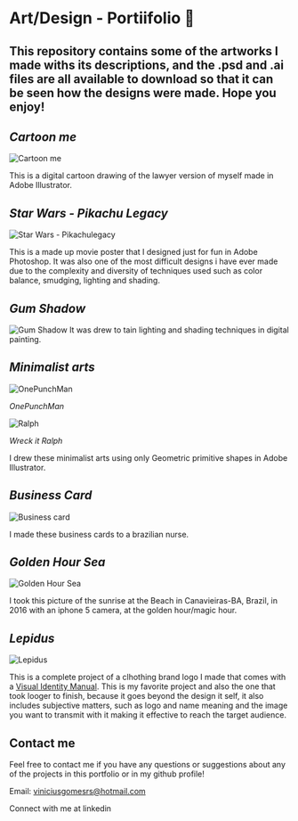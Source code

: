 # Art/Design - Portiifolio 🎨
## This repository contains some of the artworks I made withs its descriptions, and the .psd and .ai files are all available to download so that it can be seen how the designs were made. Hope you enjoy!

## *Cartoon me*
![Cartoon me](https://github.com/SuzanoVini/Design-Portiifolio/blob/main/Cartoon%20Me.png)

This is a digital cartoon drawing of the lawyer version of myself made in Adobe Illustrator.

## *Star Wars - Pikachu Legacy*
![Star Wars - Pikachulegacy](https://github.com/SuzanoVini/Design-Portiifolio/blob/main/StarWaras%20Pikachu%20Legacy.png)

This is a made up movie poster that I designed just for fun in Adobe Photoshop. It was also one of the most difficult designs i have ever made due to the complexity and diversity of techniques used such as color balance, smudging, lighting and shading.

## *Gum Shadow*
![Gum Shadow](https://github.com/SuzanoVini/Design-Portiifolio/blob/main/shadow%20gumball.png)
It was drew to tain lighting and shading techniques in digital painting.

## *Minimalist arts*
![OnePunchMan](https://github.com/SuzanoVini/Design-Portiifolio/blob/main/Minimalist%20OnePunchMan.png)

*OnePunchMan*

![Ralph](https://github.com/SuzanoVini/Design-Portiifolio/blob/main/Minimalist%20Ralph.png)

*Wreck it Ralph*

I drew these minimalist arts using only Geometric primitive shapes in Adobe Illustrator.

## *Business Card*
![Business card](https://github.com/SuzanoVini/Design-Portiifolio/blob/main/Bunsiness%20Card.png)

I made these business cards to a brazilian nurse.

## *Golden Hour Sea*
![Golden Hour Sea](https://github.com/SuzanoVini/Design-Portiifolio/blob/main/Golden%20Hour%20Sea.jpeg)

I took this picture of the sunrise at the Beach in Canavieiras-BA, Brazil, in 2016 with an iphone 5 camera, at the golden hour/magic hour.

## *Lepidus*
![Lepidus](https://github.com/SuzanoVini/Design-Portiifolio/blob/main/LEPIDUS.png)

This is a complete project of a clhothing brand logo I made that comes with a [Visual Identity Manual](https://dglb26w8rx2ld.cloudfront.net/000_clients/3503322/file/x22349WodG2cED79.pdf). This is my favorite project and also the one that took looger to finish, because it goes beyond the design it self, it also includes subjective matters, such as logo and name meaning and the image you want to transmit with it making it effective to reach the target audience.

## Contact me
Feel free to contact me if you have any questions or suggestions about any of the projects in this portfolio or in my github profile!

Email: viniciusgomesrs@hotmail.com

Connect with me at linkedin
